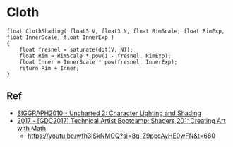 # Cloth

``` hlsl
float ClothShading( float3 V, float3 N, float RimScale, float RimExp, float InnerScale, float InnerExp )
{
    float fresnel = saturate(dot(V, N));
    float Rim = RimScale * pow(1 - fresnel, RimExp);
    float Inner = InnerScale * pow(fresnel, InnerExp);
    return Rim + Inner;
}
```

## Ref

- [SIGGRAPH2010 - Uncharted 2: Character Lighting and Shading](https://advances.realtimerendering.com/s2010/index.html)
- [2017 - [GDC2017] Technical Artist Bootcamp: Shaders 201: Creating Art with Math](https://gdcvault.com/play/1024282/Technical-Artist-Bootcamp-Shaders-201)
  - <https://youtu.be/wfh3iSkNMOQ?si=8q-Z9pecAyHE0wFN&t=680>
